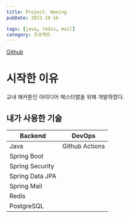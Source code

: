 ```yaml
---
title: Project. Weeing
pubDate: 2023-10-16

tags: [java, redis, mail]
category: 프로젝트
---
```


[Github](https://github.com/GApple-T)

# 시작한 이유

교내 해커톤인 아이디어 페스티벌을 위해 개발하였다.

## 내가 사용한 기술

| Backend         | DevOps         |
| --------------- | -------------- |
| Java            | Github Actions |
| Spring Boot     |                |
| Spring Security |                |
| Spring Data JPA |                |
| Spring Mail     |                |
| Redis           |                |
| PostgreSQL      |                |
